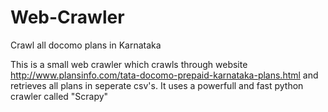 # Web-Crawler
Crawl all docomo plans in Karnataka

This is a small web crawler which crawls through website http://www.plansinfo.com/tata-docomo-prepaid-karnataka-plans.html
and retrieves all plans in seperate csv's.
It uses a powerfull and fast python crawler called "Scrapy"
